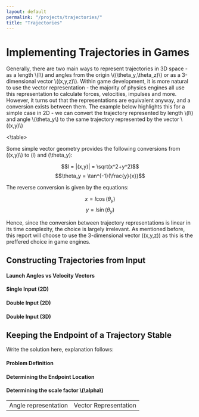 ```yaml
---
layout: default
permalink: "/projects/trajectories/"
title: "Trajectories"
---
```


<script src="https://polyfill.io/v3/polyfill.min.js?features=es6"></script>
<script type="text/javascript" id="MathJax-script" async
  src="https://cdn.jsdelivr.net/npm/mathjax@3/es5/tex-chtml.js">
</script>

<h1> Implementing Trajectories in Games </h1>

<p>Generally, there are two main ways to represent trajectories in 3D space - as a length \(l\) and angles from the origin \((\theta_y,\theta_z)\) or as a 3-dimensional vector \((x,y,z)\). Within game development, it is more natural to use the vector representation - the majority of physics engines all use this representation to calculate forces, velocities, impulses and more. However, it turns out that the representations are equivalent anyway, and a conversion exists between them. The example below highlights this for a simple case in 2D - we can convert the trajectory represented by length \(l\) and angle \(\theta_y\) to the same trajectory represented by the vector \((x,y)\) </p>

<table>
  <tr> <td> Angle representation </td> <td> Vector Representation </td> </tr>  
<\table>

Some simple vector geometry provides the following conversions from \((x,y)\\) to \(l\) and \(\theta_y\):

$$l = |(x,y)| = \sqrt(x^2+y^2)$$
$$\theta_y = \tan^{-1}(\frac{y}{x})$$

The reverse conversion is given by the equations:

$$x = l\cos(\theta_y)$$
$$y = l\sin(\theta_y)$$

Hence, since the conversion between trajectory representations is linear in its time complexity, the choice is largely irrelevant. As mentioned before, this report will choose to use the 3-dimensional vector \((x,y,z)\) as this is the preffered choice in game engines.

<h2> Constructing Trajectories from Input </h2>

<h4> Launch Angles vs Velocity Vectors </h4>

<h4> Single Input (2D) </h4>

<h4> Double Input (2D) </h4>

<h4> Double Input (3D) </h4>

<h2> Keeping the Endpoint of a Trajectory Stable </h2>

Write the solution here, explanation follows:

<h4> Problem Definition </h4>

<h4> Determining the Endpoint Location </h4>

<h4> Determining the scale factor \(\alpha\) </h4>

